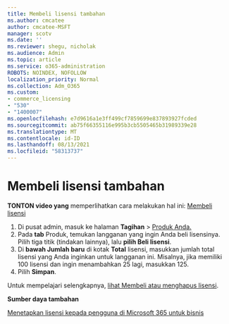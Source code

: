 ```yaml
---
title: Membeli lisensi tambahan
ms.author: cmcatee
author: cmcatee-MSFT
manager: scotv
ms.date: ''
ms.reviewer: shegu, nicholak
ms.audience: Admin
ms.topic: article
ms.service: o365-administration
ROBOTS: NOINDEX, NOFOLLOW
localization_priority: Normal
ms.collection: Adm_O365
ms.custom:
- commerce_licensing
- "530"
- "1400007"
ms.openlocfilehash: e7d9616a1e3ff499cf7859699e837893927fcded
ms.sourcegitcommit: ab75f66355116e995b3cb5505465b31989339e28
ms.translationtype: MT
ms.contentlocale: id-ID
ms.lasthandoff: 08/13/2021
ms.locfileid: "58313737"
---
```

# <a name="buy-additional-licenses"></a>Membeli lisensi tambahan

**TONTON video yang** memperlihatkan cara melakukan hal ini: [Membeli lisensi](https://go.microsoft.com/fwlink/p/?linkid=2154857)

1. Di pusat admin, masuk ke halaman **Tagihan**  >  [Produk Anda.](https://go.microsoft.com/fwlink/p/?linkid=842054)
2. Pada **tab** Produk, temukan langganan yang ingin Anda beli lisensinya. Pilih tiga titik (tindakan lainnya), lalu **pilih Beli lisensi**.
3. Di **bawah Jumlah baru** di kotak **Total** lisensi, masukkan jumlah total lisensi yang Anda inginkan untuk langganan ini. Misalnya, jika memiliki 100 lisensi dan ingin menambahkan 25 lagi, masukkan 125.
4. Pilih **Simpan**.

Untuk mempelajari selengkapnya, [lihat Membeli atau menghapus lisensi](https://docs.microsoft.com/microsoft-365/commerce/licenses/buy-licenses).

**Sumber daya tambahan**

[Menetapkan lisensi kepada pengguna di Microsoft 365 untuk bisnis](https://docs.microsoft.com/microsoft-365/admin/manage/assign-licenses-to-users)